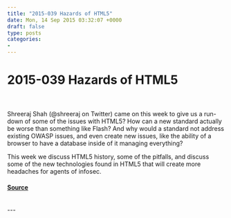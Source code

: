 ```yaml
---
title: "2015-039 Hazards of HTML5"
date: Mon, 14 Sep 2015 03:32:07 +0000
draft: false
type: posts
categories: 
- 
---
```

# 2015-039 Hazards of HTML5

<br/>

<br/>
Shreeraj Shah (@shreeraj on Twitter) came on this week to give us a run-down of some of the issues with HTML5? How can a new standard actually be worse than something like Flash? And why would a standard not address existing OWASP issues, and even create new issues, like the ability of a browser to have a database inside of it managing everything?

This week we discuss HTML5 history, some of the pitfalls, and discuss some of the new technologies found in HTML5 that will create more headaches for agents of infosec.

#### [Source](http://brakeingsecurity.com/2015-039-hazards-of-html5)

<br/>
---
